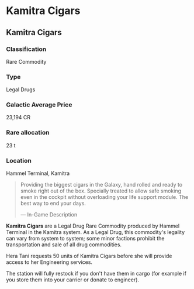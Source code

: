 # Kamitra Cigars
## Kamitra Cigars

		

### Classification

Rare Commodity

### Type

Legal Drugs

### Galactic Average Price

23,194 CR

### Rare allocation

23 t

### Location

Hammel Terminal, Kamitra

> 
> 
> Providing the biggest cigars in the Galaxy, hand rolled and ready to smoke right out of the box. Specially treated to allow safe smoking even in the cockpit without overloading your life support module. The best way to end your days.
> 
> 
> — In-Game Description
> 

**Kamitra Cigars** are a Legal Drug Rare Commodity produced by Hammel Terminal in the Kamitra system. As a Legal Drug, this commodity's legality can vary from system to system; some minor factions prohibit the transportation and sale of all drug commodities.

Hera Tani requests 50 units of Kamitra Cigars before she will provide access to her Engineering services.

The station will fully restock if you don't have them in cargo (for example if you store them into your carrier or donate to engineer).
